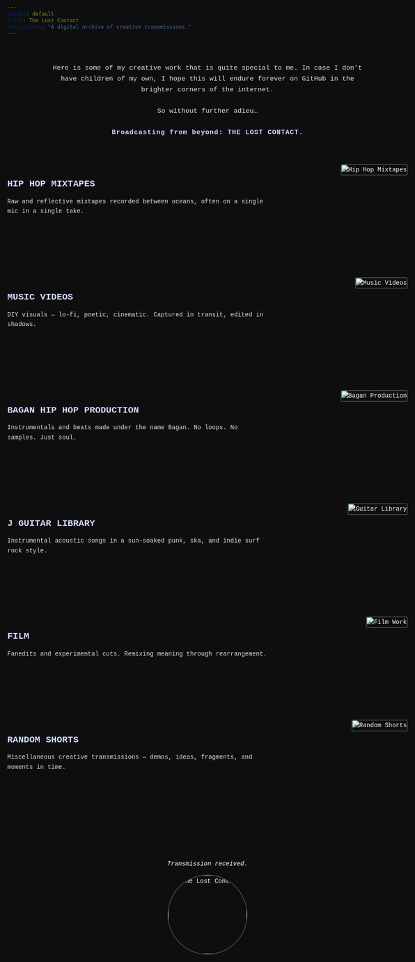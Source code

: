 ```yaml
---
layout: default
title: The Lost Contact
description: "A digital archive of creative transmissions."
---
```


<style>
body {
  background-color: #0e0e0e;
  color: #ffffff;
  font-family: 'Courier New', Courier, monospace;
  line-height: 1.6;
  padding: 20px;
  max-width: 960px;
  margin: 0 auto;
}
.section {
  display: flex;
  flex-direction: row;
  align-items: flex-start;
  justify-content: space-between;
  margin-bottom: 140px;
  gap: 40px;
}
.section img {
  max-width: 320px;
  height: auto;
  border: 2px solid #444;
  border-radius: 4px;
}
.section .text {
  flex: 1;
  max-width: 600px;
}
.section h2 {
  font-size: 1.5em;
  color: #d0d8ff; /* Light blue-grey */
  margin-bottom: 12px;
  font-weight: 600;
}
.section h2 a {
  color: #d0d8ff;
  text-decoration: none;
}
.section h2 a:hover {
  text-decoration: underline;
}
.section p {
  margin: 0;
  color: #e0e0e0; /* Adjusted for better contrast */
}
footer {
  margin-top: 200px;
  text-align: center;
}
footer img {
  width: 180px;
  border-radius: 50%;
  border: 2px solid #444;
}
</style>

<div style="margin: 60px 0; padding: 0 10px; text-align: center;">
  <p style="color: #e0e0e0; font-size: 1.1em; max-width: 720px; margin: 0 auto;">
    Here is some of my creative work that is quite special to me. In case I don’t have children of my own, I hope this will endure forever on GitHub in the brighter corners of the internet.
    <br><br>
    So without further adieu…
    <br><br>
    <strong style="letter-spacing: 1px; color: #d0d8ff;">Broadcasting from beyond: THE LOST CONTACT.</strong>
  </p>
</div>

<div class="section">
  <div class="text">
    <h2><a href="URL1">HIP HOP MIXTAPES</a></h2>
    <p>Raw and reflective mixtapes recorded between oceans, often on a single mic in a single take.</p>
  </div>
  <img src="link-to-mixtape-image.jpg" alt="Hip Hop Mixtapes">
</div>

<div class="section">
  <div class="text">
    <h2><a href="URL2">MUSIC VIDEOS</a></h2>
    <p>DIY visuals — lo-fi, poetic, cinematic. Captured in transit, edited in shadows.</p>
  </div>
  <img src="link-to-music-video-image.jpg" alt="Music Videos">
</div>

<div class="section">
  <div class="text">
    <h2><a href="URL3">BAGAN HIP HOP PRODUCTION</a></h2>
    <p>Instrumentals and beats made under the name Bagan. No loops. No samples. Just soul.</p>
  </div>
  <img src="link-to-bagan-image.jpg" alt="Bagan Production">
</div>

<div class="section">
  <div class="text">
    <h2><a href="URL4">J GUITAR LIBRARY</a></h2>
    <p>Instrumental acoustic songs in a sun-soaked punk, ska, and indie surf rock style.</p>
  </div>
  <img src="link-to-guitar-image.jpg" alt="Guitar Library">
</div>

<div class="section">
  <div class="text">
    <h2><a href="URL5">FILM</a></h2>
    <p>Fanedits and experimental cuts. Remixing meaning through rearrangement.</p>
  </div>
  <img src="link-to-film-image.jpg" alt="Film Work">
</div>

<div class="section">
  <div class="text">
    <h2><a href="URL6">RANDOM SHORTS</a></h2>
    <p>Miscellaneous creative transmissions — demos, ideas, fragments, and moments in time.</p>
  </div>
  <img src="link-to-random-shorts-image.jpg" alt="Random Shorts">
</div>

<footer>
  <p><em>Transmission received.</em></p>
  <img src="link-to-your-photo.jpg" alt="The Lost Contact">
</footer>
